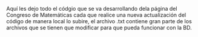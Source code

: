 <!-- se ve algo -->

Aquí les dejo todo el códgio que se va desarrollando dela página del Congreso de Matemáticas
cada que realice una nueva actualización del código de manera local lo subire, el archivo
.txt contiene gran parte de los archivos que se tienen que modificar para que pueda funcionar
con la BD.